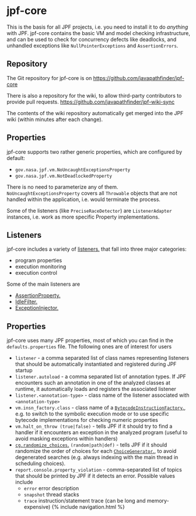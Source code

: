 # jpf-core #
This is the basis for all JPF projects, i.e. you need to install it to do *anything* with JPF. jpf-core contains the basic VM and model checking infrastructure, and can be used to check for concurrency defects like deadlocks, and unhandled exceptions like `NullPointerExceptions` and `AssertionErrors`.


## Repository ##
The Git repository for jpf-core is on https://github.com/javapathfinder/jpf-core

There is also a repository for the wiki, to allow third-party contributors to provide pull requests.
https://github.com/javapathfinder/jpf-wiki-sync

The contents of the wiki repository automatically get merged into the JPF wiki (within minutes after each change).

## Properties ##
jpf-core supports two rather generic properties, which are configured by default:

 * `gov.nasa.jpf.vm.NoUncaughtExceptionsProperty`
 * `gov.nasa.jpf.vm.NotDeadlockedProperty`

There is no need to parameterize any of them. `NoUncaughtExceptionsProperty` covers all `Throwable` objects that are not handled within the application, i.e. would terminate the process.

Some of the listeners (like `PreciseRaceDetector`) are `ListenerAdapter` instances, i.e. work as more specific Property implementations.

## Listeners ##
jpf-core includes a variety of [listeners.](Listeners) that fall into three major categories:

 * program properties
 * execution monitoring
 * execution control

Some of the main listeners are

 * [AssertionProperty.](./AssertionProperty)
 * [IdleFilter.](./IdleFilter)
 * [ExceptionInjector.](./ExceptionInjector)

## Properties ##
jpf-core uses many JPF properties, most of which you can find in the `defaults.properties` file. The following ones are of interest for users

 * `listener` - a comma separated list of class names representing listeners that should be automatically instantiated and registered during JPF startup
 * `listener.autoload` - a comma separated list of annotation types. If JPF encounters such an annotation in one of the analyzed classes at runtime, it automatically loads and registers the associated listener
 * `listener.<annotation-type>` - class name of the listener associated with `<annotation-type>`
 * `vm.insn_factory.class` - class name of a [`BytecodeInstructionFactory`.](Bytecode-Factories), e.g. to switch to the symbolic execution mode or to use specific bytecode implementations for checking numeric properties 
 * `vm.halt_on_throw (true|false)` - tells JPF if it should try to find a handler if it encounters an exception in the analyzed program (useful to avoid masking exceptions within handlers)
 * [`cg.randomize_choices`.](Randomization-options-in-JPF) `(random|path|def)` - tells JPF if it should randomize the order of choices for each [`ChoiceGenerator`.](ChoiceGenerators), to avoid degenerated searches (e.g. always indexing with the main thread in scheduling choices).
 * `report.console.property_violation` - comma-separated list of topics that should be printed by JPF if it detects an error. Possible values include 
    - `error` error description
    - `snapshot` thread stacks 
    - `trace` instruction/statement trace (can be long and memory-expensive)
{% include navigation.html %}

